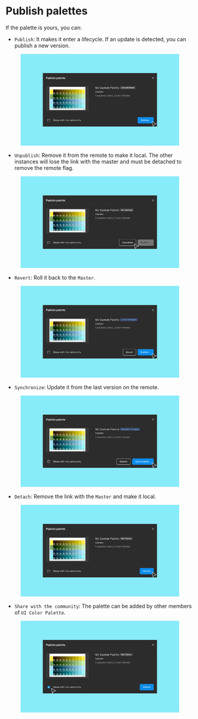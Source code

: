 # Publish palettes

If the palette is yours, you can:

* `Publish`: It makes it enter a lifecycle. If an update is detected, you can publish a new version.

<figure><img src="../../.gitbook/assets/publish_palette-publish-publish.png" alt=""><figcaption></figcaption></figure>

* `Unpublish`: Remove it from the remote to make it local. The other instances will lose the link with the master and must be detached to remove the remote flag.

<figure><img src="../../.gitbook/assets/publish_palette-publish-unpublish.png" alt=""><figcaption></figcaption></figure>

* `Revert`: Roll it back to the `Master`.

<div data-full-width="false"><figure><img src="../../.gitbook/assets/publish_palette-publish-push.png" alt=""><figcaption></figcaption></figure></div>

* `Synchronize`: Update it from the last version on the remote.

<figure><img src="../../.gitbook/assets/publish_palette-publish-sync.png" alt=""><figcaption></figcaption></figure>

* `Detach`: Remove the link with the `Master` and make it local.

<figure><img src="../../.gitbook/assets/publish_palette-sync-detach.png" alt=""><figcaption></figcaption></figure>

* `Share with the community`: The palette can be added by other members of `UI Color Palette`.

<figure><img src="../../.gitbook/assets/publish_palette-publish-share.png" alt=""><figcaption></figcaption></figure>
